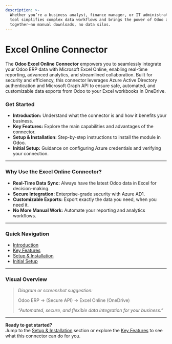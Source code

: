 ```yaml
---
description: >-
  Whether you’re a business analyst, finance manager, or IT administrator, this
  tool simplifies complex data workflows and brings the power of Odoo and Excel
  together—no manual downloads, no data silos.
---
```


# Excel Online Connector

The **Odoo Excel Online Connector** empowers you to seamlessly integrate your Odoo ERP data with Microsoft Excel Online, enabling real-time reporting, advanced analytics, and streamlined collaboration. Built for security and efficiency, this connector leverages Azure Active Directory authentication and Microsoft Graph API to ensure safe, automated, and customizable data exports from Odoo to your Excel workbooks in OneDrive.

### Get Started <a href="#get-started" id="get-started"></a>

* **Introduction:** Understand what the connector is and how it benefits your business.
* **Key Features:** Explore the main capabilities and advantages of the connector.
* **Setup & Installation:** Step-by-step instructions to install the module in Odoo.
* **Initial Setup:** Guidance on configuring Azure credentials and verifying your connection.

***

### Why Use the Excel Online Connector? <a href="#why-use-the-excel-online-connector" id="why-use-the-excel-online-connector"></a>

* **Real-Time Data Sync:** Always have the latest Odoo data in Excel for decision-making.
* **Secure Integration:** Enterprise-grade security with Azure AD1.
* **Customizable Exports:** Export exactly the data you need, when you need it.
* **No More Manual Work:** Automate your reporting and analytics workflows.

***

### Quick Navigation <a href="#quick-navigation" id="quick-navigation"></a>

* [Introduction](https://www.perplexity.ai/search/rpc-error-odoo-server-error-oc-WgAnDunBQpKhtPBPMVV0gg)
* [Key Features](https://www.perplexity.ai/search/rpc-error-odoo-server-error-oc-WgAnDunBQpKhtPBPMVV0gg)
* [Setup & Installation](https://www.perplexity.ai/search/rpc-error-odoo-server-error-oc-WgAnDunBQpKhtPBPMVV0gg)
* [Initial Setup](https://www.perplexity.ai/search/rpc-error-odoo-server-error-oc-WgAnDunBQpKhtPBPMVV0gg)

***

### Visual Overview <a href="#visual-overview" id="visual-overview"></a>

> _Diagram or screenshot suggestion:_
>
> Odoo ERP → (Secure API) → Excel Online (OneDrive)
>
> _“Automated, secure, and flexible data integration for your business.”_

***

**Ready to get started?**\
Jump to the [Setup & Installation](https://www.perplexity.ai/search/rpc-error-odoo-server-error-oc-WgAnDunBQpKhtPBPMVV0gg) section or explore the [Key Features](https://www.perplexity.ai/search/rpc-error-odoo-server-error-oc-WgAnDunBQpKhtPBPMVV0gg) to see what this connector can do for you.
